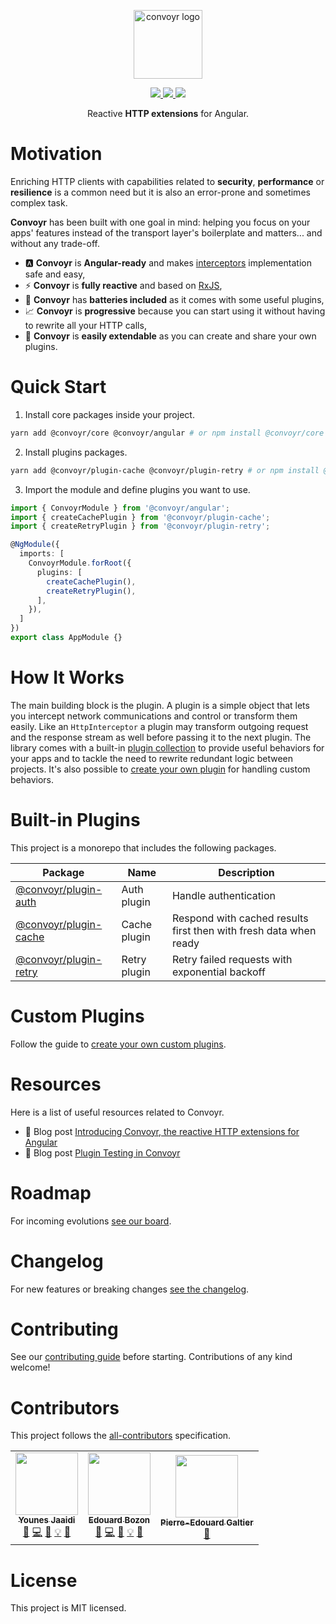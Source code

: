 <p align="center">
  <img width="110" src="https://github.com/jscutlery/convoyr/blob/master/logo.png?raw=true" alt="convoyr logo" />
</p>

<div align="center">
  <a href="https://github.com/jscutlery/convoyr/actions" rel="nofollow">
    <img src="https://github.com/jscutlery/convoyr/workflows/Build%20&%20Test/badge.svg" />
  </a>
  <a href="https://codecov.io/gh/jscutlery/convoyr" rel="nofollow">
    <img src="https://badgen.net/codecov/c/github/jscutlery/convoyr" />
  </a>
  <a href="https://www.npmjs.com/package/@convoyr/core" rel="nofollow">
    <img src="https://badgen.net/npm/v/@convoyr/core">
  </a>
</div>

<p align="center">
  Reactive <strong>HTTP extensions</strong> for Angular.
</p>

# Motivation

Enriching HTTP clients with capabilities related to **security**, **performance** or **resilience** is a common need but it is also an error-prone and sometimes complex task.

**Convoyr** has been built with one goal in mind: helping you focus on your apps' features instead of the transport layer's boilerplate and matters... and without any trade-off.

- 🅰️ **Convoyr** is **Angular-ready** and makes [interceptors](https://angular.io/api/common/http/HttpInterceptor) implementation safe and easy,
- ⚡️ **Convoyr** is **fully reactive** and based on [RxJS](https://rxjs-dev.firebaseapp.com/),
- 🔋 **Convoyr** has **batteries included** as it comes with some useful plugins,
- 📈 **Convoyr** is **progressive** because you can start using it without having to rewrite all your HTTP calls,
- 🧱 **Convoyr** is **easily extendable** as you can create and share your own plugins.

# Quick Start

1. Install core packages inside your project.

```bash
yarn add @convoyr/core @convoyr/angular # or npm install @convoyr/core @convoyr/angular
```

2. Install plugins packages.

```bash
yarn add @convoyr/plugin-cache @convoyr/plugin-retry # or npm install @convoyr/plugin-cache @convoyr/plugin-retry
```

3. Import the module and define plugins you want to use.

```ts
import { ConvoyrModule } from '@convoyr/angular';
import { createCachePlugin } from '@convoyr/plugin-cache';
import { createRetryPlugin } from '@convoyr/plugin-retry';

@NgModule({
  imports: [
    ConvoyrModule.forRoot({
      plugins: [
        createCachePlugin(),
        createRetryPlugin(),
      ],
    }),
  ]
})
export class AppModule {}
```

# How It Works

The main building block is the plugin. A plugin is a simple object that lets you intercept network communications and control or transform them easily. Like an `HttpInterceptor` a plugin may transform outgoing request and the response stream as well before passing it to the next plugin. The library comes with a built-in [plugin collection](#built-in-plugins) to provide useful behaviors for your apps and to tackle the need to rewrite redundant logic between projects. It's also possible to [create your own plugin](./docs/custom-plugin.md#implementing-custom-plugins) for handling custom behaviors.

# Built-in Plugins

This project is a monorepo that includes the following packages.

| Package                                      | Name         | Description                                                       |
| -------------------------------------------- | ------------ | ----------------------------------------------------------------- |
| [@convoyr/plugin-auth](./libs/plugin-auth)   | Auth plugin  | Handle authentication                                             |
| [@convoyr/plugin-cache](./libs/plugin-cache) | Cache plugin | Respond with cached results first then with fresh data when ready |
| [@convoyr/plugin-retry](./libs/plugin-retry) | Retry plugin | Retry failed requests with exponential backoff                    |

# Custom Plugins

Follow the guide to [create your own custom plugins](./docs/custom-plugin.md).

# Resources

Here is a list of useful resources related to Convoyr.

- 📝 Blog post [Introducing Convoyr, the reactive HTTP extensions for Angular](https://www.codamit.dev/introducing-convoyr)
- 📝 Blog post [Plugin Testing in Convoyr](https://www.codamit.dev/plugin-testing-in-convoyr)

# Roadmap

For incoming evolutions [see our board](https://github.com/jscutlery/convoyr/projects/1).

# Changelog

For new features or breaking changes [see the changelog](CHANGELOG.md).

# Contributing

See our [contributing guide](./CONTRIBUTING.md) before starting. Contributions of any kind welcome!

# Contributors

This project follows the [all-contributors](https://github.com/all-contributors/all-contributors) specification.

<!-- ALL-CONTRIBUTORS-LIST:START - Do not remove or modify this section -->
<!-- prettier-ignore-start -->
<!-- markdownlint-disable -->
<table>
  <tr>
    <td align="center"><a href="https://marmicode.io/"><img src="https://avatars2.githubusercontent.com/u/2674658?v=4?s=100" width="100px;" alt=""/><br /><sub><b>Younes Jaaidi</b></sub></a><br /><a href="https://github.com/jscutlery/convoyr/issues?q=author%3Ayjaaidi" title="Bug reports">🐛</a> <a href="https://github.com/jscutlery/convoyr/commits?author=yjaaidi" title="Code">💻</a> <a href="https://github.com/jscutlery/convoyr/commits?author=yjaaidi" title="Documentation">📖</a> <a href="#example-yjaaidi" title="Examples">💡</a> <a href="#ideas-yjaaidi" title="Ideas, Planning, & Feedback">🤔</a></td>
    <td align="center"><a href="https://www.codamit.dev/"><img src="https://avatars0.githubusercontent.com/u/8522558?v=4?s=100" width="100px;" alt=""/><br /><sub><b>Edouard Bozon</b></sub></a><br /><a href="https://github.com/jscutlery/convoyr/issues?q=author%3Aedbzn" title="Bug reports">🐛</a> <a href="https://github.com/jscutlery/convoyr/commits?author=edbzn" title="Code">💻</a> <a href="https://github.com/jscutlery/convoyr/commits?author=edbzn" title="Documentation">📖</a> <a href="#example-edbzn" title="Examples">💡</a> <a href="#ideas-edbzn" title="Ideas, Planning, & Feedback">🤔</a></td>
    <td align="center"><a href="https://www.it-dir.co"><img src="https://avatars0.githubusercontent.com/u/2479323?v=4?s=100" width="100px;" alt=""/><br /><sub><b>Pierre-Edouard Galtier</b></sub></a><br /><a href="https://github.com/jscutlery/convoyr/commits?author=pegaltier" title="Documentation">📖</a></td>
  </tr>
</table>

<!-- markdownlint-restore -->
<!-- prettier-ignore-end -->

<!-- ALL-CONTRIBUTORS-LIST:END -->

# License

This project is MIT licensed.
